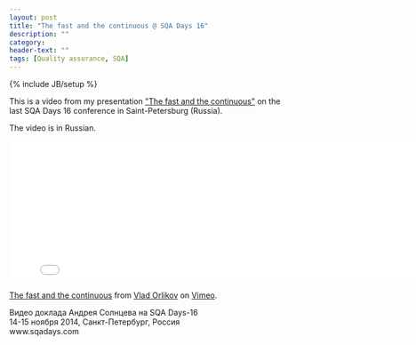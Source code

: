 ```yaml
---
layout: post
title: "The fast and the continuous @ SQA Days 16"
description: ""
category:
header-text: ""
tags: [Quality assurance, SQA]
---
```

{% include JB/setup %}

This is a video from my presentation ["The fast and the continuous"](http://sqadays.com/ru/talk/25882) on the last SQA Days 16 conference in Saint-Petersburg (Russia).

The video is in Russian.


<iframe src="//player.vimeo.com/video/114339032" width="800" height="256" frameborder="0" webkitallowfullscreen mozallowfullscreen allowfullscreen></iframe> <p><a href="https://vimeo.com/114339032">The fast and the continuous</a> from <a href="http://vimeo.com/orlikov">Vlad Orlikov</a> on <a href="https://vimeo.com">Vimeo</a>.</p> <p>Видео доклада Андрея Солнцева на SQA Days-16<br /> 14-15 ноября 2014, Санкт-Петербург, Россия<br /> www.sqadays.com</p>

<br/>